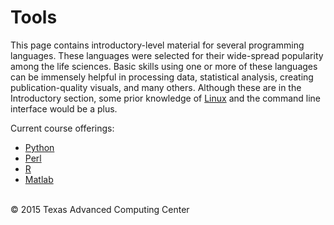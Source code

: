 # Tools

This page contains introductory-level material for several programming languages. These languages were selected for their wide-spread popularity among the life sciences. Basic skills using one or more of these languages can be immensely helpful in processing data, statistical analysis, creating publication-quality visuals, and many others.  Although these are in the Introductory section, some prior knowledge of [Linux](../IntroToLinux) and the command line interface would be a plus.

Current course offerings:

* [Python](Tools/Python)
* [Perl](Tools/Perl)
* [R](Tools/R)
* [Matlab](Tools/Matlab)

<br>
&copy; 2015 Texas Advanced Computing Center


